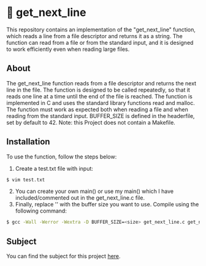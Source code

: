 # 📝 get_next_line

This repository contains an implementation of the "get_next_line" function, which reads a line from a file descriptor and returns it as a string. The function can read from a file or from the standard input, and it is designed to work efficiently even when reading large files.

## About

The get_next_line function reads from a file descriptor and returns the next line in the file. The function is designed to be called repeatedly, so that it reads one line at a time until the end of the file is reached. The function is implemented in C and uses the standard library functions read and malloc. The function must work as expected both when reading a file and when reading from the standard input. 
BUFFER_SIZE is defined in the headerfile, set by default to 42.
Note: this Project does not contain a Makefile.

## Installation

To use the function, follow the steps below:

1. Create a test.txt file with input:
```bash
$ vim test.txt
```
2. You can create your own main() or use my main() which I have included/commented out in the get_next_line.c file.
3. Finally, replace '<size>' with the buffer size you want to use. Compile using the following command:
```bash
$ gcc -Wall -Werror -Wextra -D BUFFER_SIZE=<size> get_next_line.c get_next_line_utils.c
```

## Subject

You can find the subject for this project [here](https://cdn.intra.42.fr/pdf/pdf/73991/en.subject.pdf).
